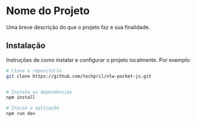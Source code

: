 # Nome do Projeto

Uma breve descrição do que o projeto faz e sua finalidade.

## Instalação

Instruções de como instalar e configurar o projeto localmente. Por exemplo:

```bash
# Clone o repositório
git clone https://github.com/techpril/nlw-pocket-js.git


# Instale as dependências
npm install

# Inicie a aplicação
npm run dev

```